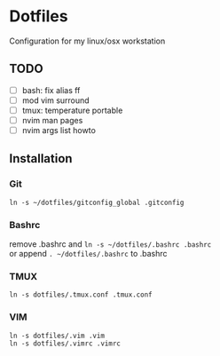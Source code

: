 # Dotfiles
Configuration for my linux/osx workstation

## TODO
 - [ ] bash: fix alias ff
 - [ ] mod vim surround
 - [ ] tmux: temperature portable
 - [ ] nvim man pages
 - [ ] nvim args list howto

## Installation
### Git
`ln -s ~/dotfiles/gitconfig_global .gitconfig`
### Bashrc
remove .bashrc and
`ln -s ~/dotfiles/.bashrc .bashrc`<br/>
or append `. ~/dotfiles/.bashrc` to .bashrc
### TMUX
`ln -s dotfiles/.tmux.conf .tmux.conf`
### VIM
`ln -s dotfiles/.vim .vim`<br/>
`ln -s dotfiles/.vimrc .vimrc`
